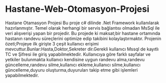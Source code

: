 # Hastane-Web-Otomasyon-Projesi
Hastane Otamasyon Projesi
Bu proje c# dilinde .Net Framework kullanılarak hazırlanmıştır.
Temel olarak herhangi bir servis bağlantısı olmadan MsSql ile veri alışverişi yapan bir projedir.
Bu projede ki maksat;bir hastane ortamında hastanın randevu süreçlerini optimize edip takibini kolaylaştırmaktır.
Projenin özeti;Projeye ilk girişte 3 çeşit kullanıcı erişimi mevcuttur.Bunlar:Hasta,Doktor,Sekreter dir.Gerekli kullanıcı Mssql de kayıtlı TC ve Şifresi ile giriş yapabilmektedir.
Kullanıcıya göre farklı sayfalar ve yetkiler bulunmakta kullanıcı kendisine uygun randevu alma,randevu güncelleme,randevu silme,kullanıcı ekleme,kullanıcı silme,kullanıcı güncelleme,duyuru oluşturma,duyuruları takip etme gibi işlemleri yapabilmektedir.

